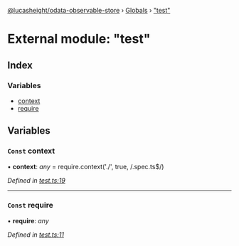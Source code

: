 [@lucasheight/odata-observable-store](../README.md) › [Globals](../globals.md) › ["test"](_test_.md)

# External module: "test"


## Index

### Variables

* [context](_test_.md#const-context)
* [require](_test_.md#const-require)

## Variables

### `Const` context

• **context**: *any* =  require.context('./', true, /\.spec\.ts$/)

*Defined in [test.ts:19](https://github.com/lucasheight/odata-observable-store/blob/5ece78ca/projects/odata-observable-store/src/test.ts#L19)*

___

### `Const` require

• **require**: *any*

*Defined in [test.ts:11](https://github.com/lucasheight/odata-observable-store/blob/5ece78ca/projects/odata-observable-store/src/test.ts#L11)*